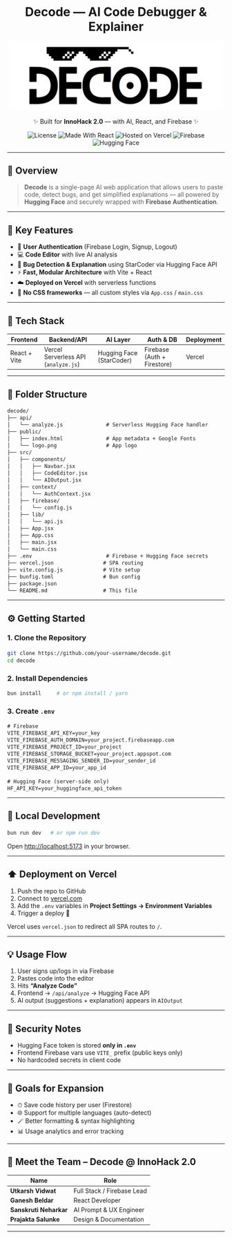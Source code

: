 


<h1 align="center">
  Decode — AI Code Debugger & Explainer
</h1>

<p align="center">
  <img src="./image.jpg" alt="Decode Logo" width="500" />
</p>

<p align="center">
  ✨ Built for <b>InnoHack 2.0</b> — with AI, React, and Firebase ✨
</p>

<p align="center">
  <img alt="License" src="https://img.shields.io/badge/license-MIT-blue" />
  <img alt="Made With React" src="https://img.shields.io/badge/Made%20with-React-61DAFB?logo=react" />
  <img alt="Hosted on Vercel" src="https://img.shields.io/badge/Hosted%20on-Vercel-black?logo=vercel" />
  <img alt="Firebase" src="https://img.shields.io/badge/Backend-Firebase-orange?logo=firebase" />
  <img alt="Hugging Face" src="https://img.shields.io/badge/AI-HuggingFace-yellow?logo=huggingface" />
</p>

---

## 🚀 Overview

> **Decode** is a single-page AI web application that allows users to paste code, detect bugs, and get simplified explanations — all powered by **Hugging Face** and securely wrapped with **Firebase Authentication**.

---

## 🔑 Key Features

- 🔐 **User Authentication** (Firebase Login, Signup, Logout)
- 💻 **Code Editor** with live AI analysis
- 🤖 **Bug Detection & Explanation** using StarCoder via Hugging Face API
- ⚡ **Fast, Modular Architecture** with Vite + React
- ☁️ **Deployed on Vercel** with serverless functions
- 🎨 **No CSS frameworks** — all custom styles via `App.css` / `main.css`

---

## 🧩 Tech Stack

| Frontend      | Backend/API         | AI Layer          | Auth & DB      | Deployment   |
|---------------|---------------------|-------------------|----------------|--------------|
| React + Vite  | Vercel Serverless API (`analyze.js`) | Hugging Face (StarCoder) | Firebase (Auth + Firestore) | Vercel |

---

## 📁 Folder Structure

```
decode/
├── api/
│   └── analyze.js              # Serverless Hugging Face handler
├── public/
│   ├── index.html              # App metadata + Google Fonts
│   └── logo.png                # App logo
├── src/
│   ├── components/
│   │   ├── Navbar.jsx
│   │   ├── CodeEditor.jsx
│   │   └── AIOutput.jsx
│   ├── context/
│   │   └── AuthContext.jsx
│   ├── firebase/
│   │   └── config.js
│   ├── lib/
│   │   └── api.js
│   ├── App.jsx
│   ├── App.css
│   ├── main.jsx
│   └── main.css
├── .env                        # Firebase + Hugging Face secrets
├── vercel.json                # SPA routing
├── vite.config.js             # Vite setup
├── bunfig.toml                # Bun config
├── package.json
└── README.md                  # This file
```

---

## ⚙️ Getting Started

### 1. Clone the Repository

```bash
git clone https://github.com/your-username/decode.git
cd decode
```

### 2. Install Dependencies

```bash
bun install     # or npm install / yarn
```

### 3. Create `.env`

```env
# Firebase
VITE_FIREBASE_API_KEY=your_key
VITE_FIREBASE_AUTH_DOMAIN=your_project.firebaseapp.com
VITE_FIREBASE_PROJECT_ID=your_project
VITE_FIREBASE_STORAGE_BUCKET=your_project.appspot.com
VITE_FIREBASE_MESSAGING_SENDER_ID=your_sender_id
VITE_FIREBASE_APP_ID=your_app_id

# Hugging Face (server-side only)
HF_API_KEY=your_huggingface_api_token
```

---

## 🧪 Local Development

```bash
bun run dev   # or npm run dev
```

Open [http://localhost:5173](http://localhost:5173) in your browser.

---

## ⬆️ Deployment on Vercel

1. Push the repo to GitHub
2. Connect to [vercel.com](https://vercel.com/)
3. Add the `.env` variables in **Project Settings → Environment Variables**
4. Trigger a deploy 🚀

Vercel uses `vercel.json` to redirect all SPA routes to `/`.

---

## 💡 Usage Flow

1. User signs up/logs in via Firebase
2. Pastes code into the editor
3. Hits **“Analyze Code”**
4. Frontend → `/api/analyze` → Hugging Face API
5. AI output (suggestions + explanation) appears in `AIOutput`

---

## 🔐 Security Notes

- Hugging Face token is stored **only in `.env`**
- Frontend Firebase vars use `VITE_` prefix (public keys only)
- No hardcoded secrets in client code

---

## 🎯 Goals for Expansion

- ⏱ Save code history per user (Firestore)
- 🌐 Support for multiple languages (auto-detect)
- 🪄 Better formatting & syntax highlighting
- 📊 Usage analytics and error tracking

---

## 👥 Meet the Team – Decode @ InnoHack 2.0

| Name                | Role                     |
|---------------------|--------------------------|
| **Utkarsh Vidwat**  | Full Stack / Firebase Lead |
| **Ganesh Beldar**   | React Developer          |
| **Sanskruti Neharkar** | AI Prompt & UX Engineer |
| **Prajakta Salunke** | Design & Documentation  |

---
